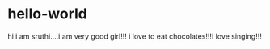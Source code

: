 # hello-world
hi i am sruthi....i am very good girl!!! i love to eat chocolates!!!I love singing!!!
